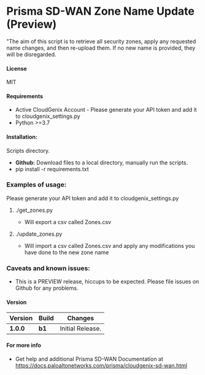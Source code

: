 # Prisma SD-WAN Zone Name Update (Preview)
"The aim of this script is to retrieve all security zones, apply any requested name changes, and then re-upload them. If no new name is provided, they will be disregarded.

#### License
MIT

#### Requirements
* Active CloudGenix Account - Please generate your API token and add it to cloudgenix_settings.py
* Python >=3.7

#### Installation:
 Scripts directory. 
 - **Github:** Download files to a local directory, manually run the scripts. 
 - pip install -r requirements.txt

### Examples of usage:
 Please generate your API token and add it to cloudgenix_settings.py
 
 1. ./get_zones.py
      - Will export a csv called Zones.csv
	  
 2. ./update_zones.py
      - Will import a csv called Zones.csv and apply any modifications you have done to the new zone name
	  
### Caveats and known issues:
 - This is a PREVIEW release, hiccups to be expected. Please file issues on Github for any problems.

#### Version
| Version | Build | Changes |
| ------- | ----- | ------- |
| **1.0.0** | **b1** | Initial Release. |


#### For more info
 * Get help and additional Prisma SD-WAN Documentation at <https://docs.paloaltonetworks.com/prisma/cloudgenix-sd-wan.html>
